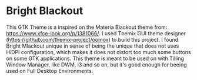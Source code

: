 # Bright Blackout

This GTK Theme is a inspired on the Materia Blackout theme from: https://www.xfce-look.org/p/1381066/. I used Themix GUI theme designer 
(https://github.com/themix-project/oomox) to build this project. I found Bright Mlackout unique in sense of being the unique that does not uses 
HiDPI configuration, which makes it does not distort too much some buttons on some GTK applications. This theme is meant to be used 
on with Tilling Window Manager, like DWM, i3 and so on, but it's good enough for beeing used on Full Desktop Environments.
